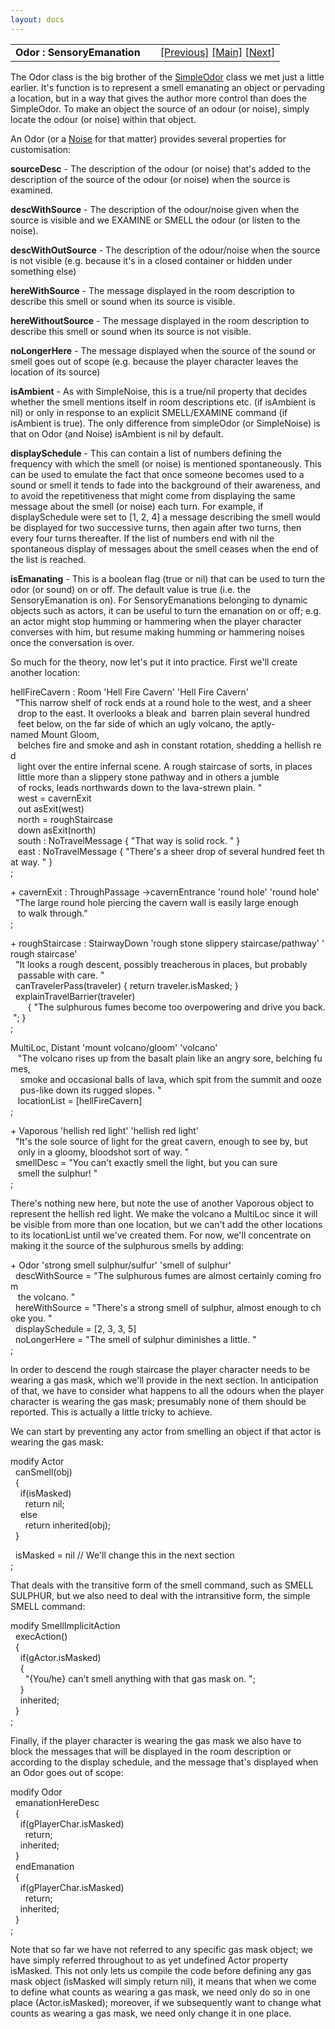 ```yaml
---
layout: docs
---
```

<table width="100%" data-border="0" data-cellspacing="0"
data-cellpadding="3" data-bgcolor="#C0C0C0">
<colgroup>
<col style="width: 50%" />
<col style="width: 50%" />
</colgroup>
<tbody>
<tr>
<td style="text-align: left;"><strong>Odor : SensoryEmanation<br />
</strong></td>
<td style="text-align: right;"><a href="simplenoise.html">[Previous]</a>
<a href="generalintroduction.html">[Main]</a> <a
href="noise.html">[Next]</a></td>
</tr>
</tbody>
</table>

  
The Odor class is the big brother of the [SimpleOdor](simpleodor.html)
class we met just a little earlier. It's function is to represent a
smell emanating an object or pervading a location, but in a way that
gives the author more control than does the SimpleOdor. To make an
object the source of an odour (or noise), simply locate the odour (or
noise) within that object.  
  
An Odor (or a [Noise](noise.html) for that matter) provides several
properties for customisation:  
  
**sourceDesc** - The description of the odour (or noise) that's added to
the description of the source of the odour (or noise) when the source is
examined.  
  
**descWithSource** - The description of the odour/noise given when the
source is visible and we EXAMINE or SMELL the odour (or listen to the
noise).  
  
**descWithOutSource** - The description of the odour/noise when the
source is not visible (e.g. because it's in a closed container or hidden
under something else)  
  
**hereWithSource** - The message displayed in the room description to
describe this smell or sound when its source is visible.  
  
**hereWithoutSource** - The message displayed in the room description to
describe this smell or sound when its source is not visible.  
  
**noLongerHere** - The message displayed when the source of the sound or
smell goes out of scope (e.g. because the player character leaves the
location of its source)  
  
**isAmbient** - As with SimpleNoise, this is a true/nil property that
decides whether the smell mentions itself in room descriptions etc. (if
isAmbient is nil) or only in response to an explicit SMELL/EXAMINE
command (if isAmbient is true). The only difference from simpleOdor (or
SimpleNoise) is that on Odor (and Noise) isAmbient is nil by default.  
  
**displaySchedule** - This can contain a list of numbers defining the
frequency with which the smell (or noise) is mentioned spontaneously.
This can be used to emulate the fact that once someone becomes used to a
sound or smell it tends to fade into the background of their awareness,
and to avoid the repetitiveness that might come from displaying the same
message about the smell (or noise) each turn. For example, if
displaySchedule were set to \[1, 2, 4\] a message describing the smell
would be displayed for two successive turns, then again after two turns,
then every four turns thereafter. If the list of numbers end with nil
the spontaneous display of messages about the smell ceases when the end
of the list is reached.  
  
**isEmanating** - This is a boolean flag (true or nil) that can be used
to turn the odor (or sound) on or off. The default value is true (i.e.
the SensoryEmanation is on). For SensoryEmanations belonging to dynamic
objects such as actors, it can be useful to turn the emanation on or
off; e.g. an actor might stop humming or hammering when the player
character converses with him, but resume making humming or hammering
noises once the conversation is over.  
  
So much for the theory, now let's put it into practice. First we'll
create another location:  
  
hellFireCavern : Room 'Hell Fire Cavern' 'Hell Fire Cavern'  
  "This narrow shelf of rock ends at a round hole to the west, and a sheer  
   drop to the east. It overlooks a bleak and  barren plain several hundred   
   feet below, on the far side of which an ugly volcano, the aptly-named Mount Gloom,   
   belches fire and smoke and ash in constant rotation, shedding a hellish red   
   light over the entire infernal scene. A rough staircase of sorts, in places   
   little more than a slippery stone pathway and in others a jumble  
   of rocks, leads northwards down to the lava-strewn plain. "     
   west = cavernExit  
   out asExit(west)  
   north = roughStaircase  
   down asExit(north)  
   south : NoTravelMessage { "That way is solid rock. " }  
   east : NoTravelMessage { "There's a sheer drop of several hundred feet that way. " }  
;  
  
+ cavernExit : ThroughPassage -\>cavernEntrance 'round hole' 'round hole'  
  "The large round hole piercing the cavern wall is easily large enough   
   to walk through."   
;  
  
+ roughStaircase : StairwayDown 'rough stone slippery staircase/pathway' 'rough staircase'  
  "It looks a rough descent, possibly treacherous in places, but probably  
   passable with care. "  
  canTravelerPass(traveler) { return traveler.isMasked; }  
  explainTravelBarrier(traveler)   
       { "The sulphurous fumes become too overpowering and drive you back. "; }  
;  
  
MultiLoc, Distant 'mount volcano/gloom' 'volcano'  
   "The volcano rises up from the basalt plain like an angry sore, belching fumes,  
    smoke and occasional balls of lava, which spit from the summit and ooze  
    pus-like down its rugged slopes. "  
   locationList = \[hellFireCavern\]  
;  
  
+ Vaporous 'hellish red light' 'hellish red light'  
  "It's the sole source of light for the great cavern, enough to see by, but  
   only in a gloomy, bloodshot sort of way. "  
  smellDesc = "You can't exactly smell the light, but you can sure  
   smell the sulphur! "    
;  
  
There's nothing new here, but note the use of another Vaporous object to
represent the hellish red light. We make the volcano a MultiLoc since it
will be visible from more than one location, but we can't add the other
locations to its locationList until we've created them. For now, we'll
concentrate on making it the source of the sulphurous smells by
adding:  
  
+ Odor 'strong smell sulphur/sulfur' 'smell of sulphur'  
  descWithSource = "The sulphurous fumes are almost certainly coming from  
   the volcano. "  
  hereWithSource = "There's a strong smell of sulphur, almost enough to choke you. "  
  displaySchedule = \[2, 3, 3, 5\]  
  noLongerHere = "The smell of sulphur diminishes a little. "  
;  
  
In order to descend the rough staircase the player character needs to be
wearing a gas mask, which we'll provide in the next section. In
anticipation of that, we have to consider what happens to all the odours
when the player character is wearing the gas mask; presumably none of
them should be reported. This is actually a little tricky to achieve.  
  
We can start by preventing any actor from smelling an object if that
actor is wearing the gas mask:  
  
modify Actor  
  canSmell(obj)  
  {  
    if(isMasked)  
      return nil;  
    else    
      return inherited(obj);  
  }  
  
  isMasked = nil // We'll change this in the next section  
;  
  
That deals with the transitive form of the smell command, such as SMELL
SULPHUR, but we also need to deal with the intransitive form, the simple
SMELL command:  
  
modify SmellImplicitAction  
  execAction()  
  {  
    if(gActor.isMasked)  
    {  
      "{You/he} can't smell anything with that gas mask on. ";  
    }    
    inherited;    
  }    
;  
  
Finally, if the player character is wearing the gas mask we also have to
block the messages that will be displayed in the room description or
according to the display schedule, and the message that's displayed when
an Odor goes out of scope:  
  
modify Odor  
  emanationHereDesc  
  {  
    if(gPlayerChar.isMasked)  
      return;  
    inherited;    
  }  
  endEmanation  
  {  
    if(gPlayerChar.isMasked)  
      return;  
    inherited;    
  }  
;  
  
Note that so far we have not referred to any specific gas mask object;
we have simply referred throughout to as yet undefined Actor property
isMasked. This not only lets us compile the code before defining any gas
mask object (isMasked will simply return nil), it means that when we
come to define what counts as wearing a gas mask, we need only do so in
one place (Actor.isMasked); moreover, if we subsequently want to change
what counts as wearing a gas mask, we need only change it in one
place.  
  
  
  
